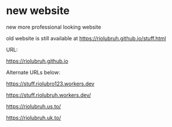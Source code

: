 # new website

new more professional looking website

old website is still available at https://riolubruh.github.io/stuff.html

URL:

https://riolubruh.github.io

Alternate URLs below:

https://stuff.riolubro123.workers.dev

https://stuff.riolubruh.workers.dev/

https://riolubruh.us.to/

https://riolubruh.uk.to/
